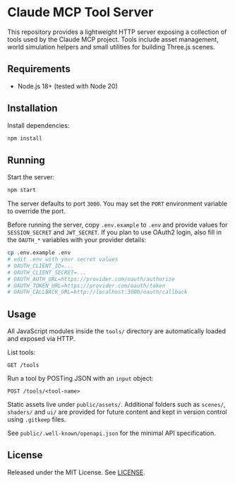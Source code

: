 # Claude MCP Tool Server

This repository provides a lightweight HTTP server exposing a collection of tools used by the Claude MCP project. Tools include asset management, world simulation helpers and small utilities for building Three.js scenes.

## Requirements

- Node.js 18+ (tested with Node 20)

## Installation

Install dependencies:

```bash
npm install
```

## Running

Start the server:

```bash
npm start
```

The server defaults to port `3000`. You may set the `PORT` environment variable to override the port.

Before running the server, copy `.env.example` to `.env` and provide values for
`SESSION_SECRET` and `JWT_SECRET`. If you plan to use OAuth2 login, also fill in
the `OAUTH_*` variables with your provider details:

```bash
cp .env.example .env
# edit .env with your secret values
# OAUTH_CLIENT_ID=...
# OAUTH_CLIENT_SECRET=...
# OAUTH_AUTH_URL=https://provider.com/oauth/authorize
# OAUTH_TOKEN_URL=https://provider.com/oauth/token
# OAUTH_CALLBACK_URL=http://localhost:3000/oauth/callback
```

## Usage

All JavaScript modules inside the `tools/` directory are automatically loaded and exposed via HTTP.

List tools:

```
GET /tools
```


Run a tool by POSTing JSON with an `input` object:

```
POST /tools/<tool-name>
```

Static assets live under `public/assets/`. Additional folders such as `scenes/`, `shaders/` and `ui/` are provided for future content and kept in version control using `.gitkeep` files.

See `public/.well-known/openapi.json` for the minimal API specification.

## License

Released under the MIT License. See [LICENSE](LICENSE).
